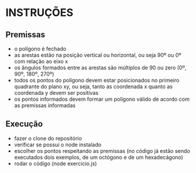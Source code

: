 # INSTRUÇÕES

## Premissas

- o polígono é fechado
- as arestas estão na posição vertical ou horizontal, ou seja 90º ou 0º com relação ao eixo x
- os ângulos formados entre as arestas são múltiplos de 90 ou zero (0º, 90º, 180º, 270º)
- todos os pontos do polígono devem estar posicionados no primeiro quadrante do plano xy, ou seja, tanto as coordenada x quanto as coordenada y devem ser positivas
- os pontos informados devem formar um polígono válido de acordo com as premissas informadas

## Execução

- fazer o clone do repositório
- verificar se possui o node instalado
- escolher os pontos respeitando as premissas (no código já estão sendo executados dois exemplos, de um octógono e de um hexadecágono)
- rodar o código (node exercicio.js)
